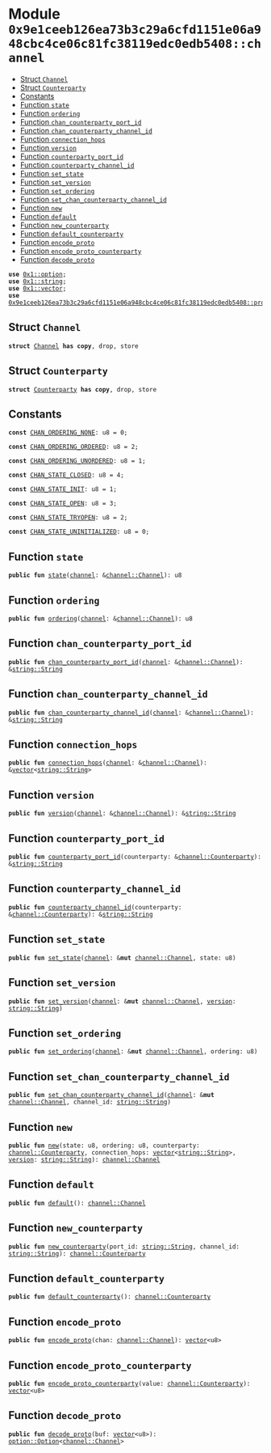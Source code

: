 
<a id="0x9e1ceeb126ea73b3c29a6cfd1151e06a948cbc4ce06c81fc38119edc0edb5408_channel"></a>

# Module `0x9e1ceeb126ea73b3c29a6cfd1151e06a948cbc4ce06c81fc38119edc0edb5408::channel`



-  [Struct `Channel`](#0x9e1ceeb126ea73b3c29a6cfd1151e06a948cbc4ce06c81fc38119edc0edb5408_channel_Channel)
-  [Struct `Counterparty`](#0x9e1ceeb126ea73b3c29a6cfd1151e06a948cbc4ce06c81fc38119edc0edb5408_channel_Counterparty)
-  [Constants](#@Constants_0)
-  [Function `state`](#0x9e1ceeb126ea73b3c29a6cfd1151e06a948cbc4ce06c81fc38119edc0edb5408_channel_state)
-  [Function `ordering`](#0x9e1ceeb126ea73b3c29a6cfd1151e06a948cbc4ce06c81fc38119edc0edb5408_channel_ordering)
-  [Function `chan_counterparty_port_id`](#0x9e1ceeb126ea73b3c29a6cfd1151e06a948cbc4ce06c81fc38119edc0edb5408_channel_chan_counterparty_port_id)
-  [Function `chan_counterparty_channel_id`](#0x9e1ceeb126ea73b3c29a6cfd1151e06a948cbc4ce06c81fc38119edc0edb5408_channel_chan_counterparty_channel_id)
-  [Function `connection_hops`](#0x9e1ceeb126ea73b3c29a6cfd1151e06a948cbc4ce06c81fc38119edc0edb5408_channel_connection_hops)
-  [Function `version`](#0x9e1ceeb126ea73b3c29a6cfd1151e06a948cbc4ce06c81fc38119edc0edb5408_channel_version)
-  [Function `counterparty_port_id`](#0x9e1ceeb126ea73b3c29a6cfd1151e06a948cbc4ce06c81fc38119edc0edb5408_channel_counterparty_port_id)
-  [Function `counterparty_channel_id`](#0x9e1ceeb126ea73b3c29a6cfd1151e06a948cbc4ce06c81fc38119edc0edb5408_channel_counterparty_channel_id)
-  [Function `set_state`](#0x9e1ceeb126ea73b3c29a6cfd1151e06a948cbc4ce06c81fc38119edc0edb5408_channel_set_state)
-  [Function `set_version`](#0x9e1ceeb126ea73b3c29a6cfd1151e06a948cbc4ce06c81fc38119edc0edb5408_channel_set_version)
-  [Function `set_ordering`](#0x9e1ceeb126ea73b3c29a6cfd1151e06a948cbc4ce06c81fc38119edc0edb5408_channel_set_ordering)
-  [Function `set_chan_counterparty_channel_id`](#0x9e1ceeb126ea73b3c29a6cfd1151e06a948cbc4ce06c81fc38119edc0edb5408_channel_set_chan_counterparty_channel_id)
-  [Function `new`](#0x9e1ceeb126ea73b3c29a6cfd1151e06a948cbc4ce06c81fc38119edc0edb5408_channel_new)
-  [Function `default`](#0x9e1ceeb126ea73b3c29a6cfd1151e06a948cbc4ce06c81fc38119edc0edb5408_channel_default)
-  [Function `new_counterparty`](#0x9e1ceeb126ea73b3c29a6cfd1151e06a948cbc4ce06c81fc38119edc0edb5408_channel_new_counterparty)
-  [Function `default_counterparty`](#0x9e1ceeb126ea73b3c29a6cfd1151e06a948cbc4ce06c81fc38119edc0edb5408_channel_default_counterparty)
-  [Function `encode_proto`](#0x9e1ceeb126ea73b3c29a6cfd1151e06a948cbc4ce06c81fc38119edc0edb5408_channel_encode_proto)
-  [Function `encode_proto_counterparty`](#0x9e1ceeb126ea73b3c29a6cfd1151e06a948cbc4ce06c81fc38119edc0edb5408_channel_encode_proto_counterparty)
-  [Function `decode_proto`](#0x9e1ceeb126ea73b3c29a6cfd1151e06a948cbc4ce06c81fc38119edc0edb5408_channel_decode_proto)


<pre><code><b>use</b> <a href="">0x1::option</a>;
<b>use</b> <a href="">0x1::string</a>;
<b>use</b> <a href="">0x1::vector</a>;
<b>use</b> <a href="proto_utils.md#0x9e1ceeb126ea73b3c29a6cfd1151e06a948cbc4ce06c81fc38119edc0edb5408_proto_utils">0x9e1ceeb126ea73b3c29a6cfd1151e06a948cbc4ce06c81fc38119edc0edb5408::proto_utils</a>;
</code></pre>



<a id="0x9e1ceeb126ea73b3c29a6cfd1151e06a948cbc4ce06c81fc38119edc0edb5408_channel_Channel"></a>

## Struct `Channel`



<pre><code><b>struct</b> <a href="channel_end.md#0x9e1ceeb126ea73b3c29a6cfd1151e06a948cbc4ce06c81fc38119edc0edb5408_channel_Channel">Channel</a> <b>has</b> <b>copy</b>, drop, store
</code></pre>



<a id="0x9e1ceeb126ea73b3c29a6cfd1151e06a948cbc4ce06c81fc38119edc0edb5408_channel_Counterparty"></a>

## Struct `Counterparty`



<pre><code><b>struct</b> <a href="channel_end.md#0x9e1ceeb126ea73b3c29a6cfd1151e06a948cbc4ce06c81fc38119edc0edb5408_channel_Counterparty">Counterparty</a> <b>has</b> <b>copy</b>, drop, store
</code></pre>



<a id="@Constants_0"></a>

## Constants


<a id="0x9e1ceeb126ea73b3c29a6cfd1151e06a948cbc4ce06c81fc38119edc0edb5408_channel_CHAN_ORDERING_NONE"></a>



<pre><code><b>const</b> <a href="channel_end.md#0x9e1ceeb126ea73b3c29a6cfd1151e06a948cbc4ce06c81fc38119edc0edb5408_channel_CHAN_ORDERING_NONE">CHAN_ORDERING_NONE</a>: u8 = 0;
</code></pre>



<a id="0x9e1ceeb126ea73b3c29a6cfd1151e06a948cbc4ce06c81fc38119edc0edb5408_channel_CHAN_ORDERING_ORDERED"></a>



<pre><code><b>const</b> <a href="channel_end.md#0x9e1ceeb126ea73b3c29a6cfd1151e06a948cbc4ce06c81fc38119edc0edb5408_channel_CHAN_ORDERING_ORDERED">CHAN_ORDERING_ORDERED</a>: u8 = 2;
</code></pre>



<a id="0x9e1ceeb126ea73b3c29a6cfd1151e06a948cbc4ce06c81fc38119edc0edb5408_channel_CHAN_ORDERING_UNORDERED"></a>



<pre><code><b>const</b> <a href="channel_end.md#0x9e1ceeb126ea73b3c29a6cfd1151e06a948cbc4ce06c81fc38119edc0edb5408_channel_CHAN_ORDERING_UNORDERED">CHAN_ORDERING_UNORDERED</a>: u8 = 1;
</code></pre>



<a id="0x9e1ceeb126ea73b3c29a6cfd1151e06a948cbc4ce06c81fc38119edc0edb5408_channel_CHAN_STATE_CLOSED"></a>



<pre><code><b>const</b> <a href="channel_end.md#0x9e1ceeb126ea73b3c29a6cfd1151e06a948cbc4ce06c81fc38119edc0edb5408_channel_CHAN_STATE_CLOSED">CHAN_STATE_CLOSED</a>: u8 = 4;
</code></pre>



<a id="0x9e1ceeb126ea73b3c29a6cfd1151e06a948cbc4ce06c81fc38119edc0edb5408_channel_CHAN_STATE_INIT"></a>



<pre><code><b>const</b> <a href="channel_end.md#0x9e1ceeb126ea73b3c29a6cfd1151e06a948cbc4ce06c81fc38119edc0edb5408_channel_CHAN_STATE_INIT">CHAN_STATE_INIT</a>: u8 = 1;
</code></pre>



<a id="0x9e1ceeb126ea73b3c29a6cfd1151e06a948cbc4ce06c81fc38119edc0edb5408_channel_CHAN_STATE_OPEN"></a>



<pre><code><b>const</b> <a href="channel_end.md#0x9e1ceeb126ea73b3c29a6cfd1151e06a948cbc4ce06c81fc38119edc0edb5408_channel_CHAN_STATE_OPEN">CHAN_STATE_OPEN</a>: u8 = 3;
</code></pre>



<a id="0x9e1ceeb126ea73b3c29a6cfd1151e06a948cbc4ce06c81fc38119edc0edb5408_channel_CHAN_STATE_TRYOPEN"></a>



<pre><code><b>const</b> <a href="channel_end.md#0x9e1ceeb126ea73b3c29a6cfd1151e06a948cbc4ce06c81fc38119edc0edb5408_channel_CHAN_STATE_TRYOPEN">CHAN_STATE_TRYOPEN</a>: u8 = 2;
</code></pre>



<a id="0x9e1ceeb126ea73b3c29a6cfd1151e06a948cbc4ce06c81fc38119edc0edb5408_channel_CHAN_STATE_UNINITIALIZED"></a>



<pre><code><b>const</b> <a href="channel_end.md#0x9e1ceeb126ea73b3c29a6cfd1151e06a948cbc4ce06c81fc38119edc0edb5408_channel_CHAN_STATE_UNINITIALIZED">CHAN_STATE_UNINITIALIZED</a>: u8 = 0;
</code></pre>



<a id="0x9e1ceeb126ea73b3c29a6cfd1151e06a948cbc4ce06c81fc38119edc0edb5408_channel_state"></a>

## Function `state`



<pre><code><b>public</b> <b>fun</b> <a href="channel_end.md#0x9e1ceeb126ea73b3c29a6cfd1151e06a948cbc4ce06c81fc38119edc0edb5408_channel_state">state</a>(<a href="channel_end.md#0x9e1ceeb126ea73b3c29a6cfd1151e06a948cbc4ce06c81fc38119edc0edb5408_channel">channel</a>: &<a href="channel_end.md#0x9e1ceeb126ea73b3c29a6cfd1151e06a948cbc4ce06c81fc38119edc0edb5408_channel_Channel">channel::Channel</a>): u8
</code></pre>



<a id="0x9e1ceeb126ea73b3c29a6cfd1151e06a948cbc4ce06c81fc38119edc0edb5408_channel_ordering"></a>

## Function `ordering`



<pre><code><b>public</b> <b>fun</b> <a href="channel_end.md#0x9e1ceeb126ea73b3c29a6cfd1151e06a948cbc4ce06c81fc38119edc0edb5408_channel_ordering">ordering</a>(<a href="channel_end.md#0x9e1ceeb126ea73b3c29a6cfd1151e06a948cbc4ce06c81fc38119edc0edb5408_channel">channel</a>: &<a href="channel_end.md#0x9e1ceeb126ea73b3c29a6cfd1151e06a948cbc4ce06c81fc38119edc0edb5408_channel_Channel">channel::Channel</a>): u8
</code></pre>



<a id="0x9e1ceeb126ea73b3c29a6cfd1151e06a948cbc4ce06c81fc38119edc0edb5408_channel_chan_counterparty_port_id"></a>

## Function `chan_counterparty_port_id`



<pre><code><b>public</b> <b>fun</b> <a href="channel_end.md#0x9e1ceeb126ea73b3c29a6cfd1151e06a948cbc4ce06c81fc38119edc0edb5408_channel_chan_counterparty_port_id">chan_counterparty_port_id</a>(<a href="channel_end.md#0x9e1ceeb126ea73b3c29a6cfd1151e06a948cbc4ce06c81fc38119edc0edb5408_channel">channel</a>: &<a href="channel_end.md#0x9e1ceeb126ea73b3c29a6cfd1151e06a948cbc4ce06c81fc38119edc0edb5408_channel_Channel">channel::Channel</a>): &<a href="_String">string::String</a>
</code></pre>



<a id="0x9e1ceeb126ea73b3c29a6cfd1151e06a948cbc4ce06c81fc38119edc0edb5408_channel_chan_counterparty_channel_id"></a>

## Function `chan_counterparty_channel_id`



<pre><code><b>public</b> <b>fun</b> <a href="channel_end.md#0x9e1ceeb126ea73b3c29a6cfd1151e06a948cbc4ce06c81fc38119edc0edb5408_channel_chan_counterparty_channel_id">chan_counterparty_channel_id</a>(<a href="channel_end.md#0x9e1ceeb126ea73b3c29a6cfd1151e06a948cbc4ce06c81fc38119edc0edb5408_channel">channel</a>: &<a href="channel_end.md#0x9e1ceeb126ea73b3c29a6cfd1151e06a948cbc4ce06c81fc38119edc0edb5408_channel_Channel">channel::Channel</a>): &<a href="_String">string::String</a>
</code></pre>



<a id="0x9e1ceeb126ea73b3c29a6cfd1151e06a948cbc4ce06c81fc38119edc0edb5408_channel_connection_hops"></a>

## Function `connection_hops`



<pre><code><b>public</b> <b>fun</b> <a href="channel_end.md#0x9e1ceeb126ea73b3c29a6cfd1151e06a948cbc4ce06c81fc38119edc0edb5408_channel_connection_hops">connection_hops</a>(<a href="channel_end.md#0x9e1ceeb126ea73b3c29a6cfd1151e06a948cbc4ce06c81fc38119edc0edb5408_channel">channel</a>: &<a href="channel_end.md#0x9e1ceeb126ea73b3c29a6cfd1151e06a948cbc4ce06c81fc38119edc0edb5408_channel_Channel">channel::Channel</a>): &<a href="">vector</a>&lt;<a href="_String">string::String</a>&gt;
</code></pre>



<a id="0x9e1ceeb126ea73b3c29a6cfd1151e06a948cbc4ce06c81fc38119edc0edb5408_channel_version"></a>

## Function `version`



<pre><code><b>public</b> <b>fun</b> <a href="">version</a>(<a href="channel_end.md#0x9e1ceeb126ea73b3c29a6cfd1151e06a948cbc4ce06c81fc38119edc0edb5408_channel">channel</a>: &<a href="channel_end.md#0x9e1ceeb126ea73b3c29a6cfd1151e06a948cbc4ce06c81fc38119edc0edb5408_channel_Channel">channel::Channel</a>): &<a href="_String">string::String</a>
</code></pre>



<a id="0x9e1ceeb126ea73b3c29a6cfd1151e06a948cbc4ce06c81fc38119edc0edb5408_channel_counterparty_port_id"></a>

## Function `counterparty_port_id`



<pre><code><b>public</b> <b>fun</b> <a href="channel_end.md#0x9e1ceeb126ea73b3c29a6cfd1151e06a948cbc4ce06c81fc38119edc0edb5408_channel_counterparty_port_id">counterparty_port_id</a>(counterparty: &<a href="channel_end.md#0x9e1ceeb126ea73b3c29a6cfd1151e06a948cbc4ce06c81fc38119edc0edb5408_channel_Counterparty">channel::Counterparty</a>): &<a href="_String">string::String</a>
</code></pre>



<a id="0x9e1ceeb126ea73b3c29a6cfd1151e06a948cbc4ce06c81fc38119edc0edb5408_channel_counterparty_channel_id"></a>

## Function `counterparty_channel_id`



<pre><code><b>public</b> <b>fun</b> <a href="channel_end.md#0x9e1ceeb126ea73b3c29a6cfd1151e06a948cbc4ce06c81fc38119edc0edb5408_channel_counterparty_channel_id">counterparty_channel_id</a>(counterparty: &<a href="channel_end.md#0x9e1ceeb126ea73b3c29a6cfd1151e06a948cbc4ce06c81fc38119edc0edb5408_channel_Counterparty">channel::Counterparty</a>): &<a href="_String">string::String</a>
</code></pre>



<a id="0x9e1ceeb126ea73b3c29a6cfd1151e06a948cbc4ce06c81fc38119edc0edb5408_channel_set_state"></a>

## Function `set_state`



<pre><code><b>public</b> <b>fun</b> <a href="channel_end.md#0x9e1ceeb126ea73b3c29a6cfd1151e06a948cbc4ce06c81fc38119edc0edb5408_channel_set_state">set_state</a>(<a href="channel_end.md#0x9e1ceeb126ea73b3c29a6cfd1151e06a948cbc4ce06c81fc38119edc0edb5408_channel">channel</a>: &<b>mut</b> <a href="channel_end.md#0x9e1ceeb126ea73b3c29a6cfd1151e06a948cbc4ce06c81fc38119edc0edb5408_channel_Channel">channel::Channel</a>, state: u8)
</code></pre>



<a id="0x9e1ceeb126ea73b3c29a6cfd1151e06a948cbc4ce06c81fc38119edc0edb5408_channel_set_version"></a>

## Function `set_version`



<pre><code><b>public</b> <b>fun</b> <a href="channel_end.md#0x9e1ceeb126ea73b3c29a6cfd1151e06a948cbc4ce06c81fc38119edc0edb5408_channel_set_version">set_version</a>(<a href="channel_end.md#0x9e1ceeb126ea73b3c29a6cfd1151e06a948cbc4ce06c81fc38119edc0edb5408_channel">channel</a>: &<b>mut</b> <a href="channel_end.md#0x9e1ceeb126ea73b3c29a6cfd1151e06a948cbc4ce06c81fc38119edc0edb5408_channel_Channel">channel::Channel</a>, <a href="">version</a>: <a href="_String">string::String</a>)
</code></pre>



<a id="0x9e1ceeb126ea73b3c29a6cfd1151e06a948cbc4ce06c81fc38119edc0edb5408_channel_set_ordering"></a>

## Function `set_ordering`



<pre><code><b>public</b> <b>fun</b> <a href="channel_end.md#0x9e1ceeb126ea73b3c29a6cfd1151e06a948cbc4ce06c81fc38119edc0edb5408_channel_set_ordering">set_ordering</a>(<a href="channel_end.md#0x9e1ceeb126ea73b3c29a6cfd1151e06a948cbc4ce06c81fc38119edc0edb5408_channel">channel</a>: &<b>mut</b> <a href="channel_end.md#0x9e1ceeb126ea73b3c29a6cfd1151e06a948cbc4ce06c81fc38119edc0edb5408_channel_Channel">channel::Channel</a>, ordering: u8)
</code></pre>



<a id="0x9e1ceeb126ea73b3c29a6cfd1151e06a948cbc4ce06c81fc38119edc0edb5408_channel_set_chan_counterparty_channel_id"></a>

## Function `set_chan_counterparty_channel_id`



<pre><code><b>public</b> <b>fun</b> <a href="channel_end.md#0x9e1ceeb126ea73b3c29a6cfd1151e06a948cbc4ce06c81fc38119edc0edb5408_channel_set_chan_counterparty_channel_id">set_chan_counterparty_channel_id</a>(<a href="channel_end.md#0x9e1ceeb126ea73b3c29a6cfd1151e06a948cbc4ce06c81fc38119edc0edb5408_channel">channel</a>: &<b>mut</b> <a href="channel_end.md#0x9e1ceeb126ea73b3c29a6cfd1151e06a948cbc4ce06c81fc38119edc0edb5408_channel_Channel">channel::Channel</a>, channel_id: <a href="_String">string::String</a>)
</code></pre>



<a id="0x9e1ceeb126ea73b3c29a6cfd1151e06a948cbc4ce06c81fc38119edc0edb5408_channel_new"></a>

## Function `new`



<pre><code><b>public</b> <b>fun</b> <a href="channel_end.md#0x9e1ceeb126ea73b3c29a6cfd1151e06a948cbc4ce06c81fc38119edc0edb5408_channel_new">new</a>(state: u8, ordering: u8, counterparty: <a href="channel_end.md#0x9e1ceeb126ea73b3c29a6cfd1151e06a948cbc4ce06c81fc38119edc0edb5408_channel_Counterparty">channel::Counterparty</a>, connection_hops: <a href="">vector</a>&lt;<a href="_String">string::String</a>&gt;, <a href="">version</a>: <a href="_String">string::String</a>): <a href="channel_end.md#0x9e1ceeb126ea73b3c29a6cfd1151e06a948cbc4ce06c81fc38119edc0edb5408_channel_Channel">channel::Channel</a>
</code></pre>



<a id="0x9e1ceeb126ea73b3c29a6cfd1151e06a948cbc4ce06c81fc38119edc0edb5408_channel_default"></a>

## Function `default`



<pre><code><b>public</b> <b>fun</b> <a href="channel_end.md#0x9e1ceeb126ea73b3c29a6cfd1151e06a948cbc4ce06c81fc38119edc0edb5408_channel_default">default</a>(): <a href="channel_end.md#0x9e1ceeb126ea73b3c29a6cfd1151e06a948cbc4ce06c81fc38119edc0edb5408_channel_Channel">channel::Channel</a>
</code></pre>



<a id="0x9e1ceeb126ea73b3c29a6cfd1151e06a948cbc4ce06c81fc38119edc0edb5408_channel_new_counterparty"></a>

## Function `new_counterparty`



<pre><code><b>public</b> <b>fun</b> <a href="channel_end.md#0x9e1ceeb126ea73b3c29a6cfd1151e06a948cbc4ce06c81fc38119edc0edb5408_channel_new_counterparty">new_counterparty</a>(port_id: <a href="_String">string::String</a>, channel_id: <a href="_String">string::String</a>): <a href="channel_end.md#0x9e1ceeb126ea73b3c29a6cfd1151e06a948cbc4ce06c81fc38119edc0edb5408_channel_Counterparty">channel::Counterparty</a>
</code></pre>



<a id="0x9e1ceeb126ea73b3c29a6cfd1151e06a948cbc4ce06c81fc38119edc0edb5408_channel_default_counterparty"></a>

## Function `default_counterparty`



<pre><code><b>public</b> <b>fun</b> <a href="channel_end.md#0x9e1ceeb126ea73b3c29a6cfd1151e06a948cbc4ce06c81fc38119edc0edb5408_channel_default_counterparty">default_counterparty</a>(): <a href="channel_end.md#0x9e1ceeb126ea73b3c29a6cfd1151e06a948cbc4ce06c81fc38119edc0edb5408_channel_Counterparty">channel::Counterparty</a>
</code></pre>



<a id="0x9e1ceeb126ea73b3c29a6cfd1151e06a948cbc4ce06c81fc38119edc0edb5408_channel_encode_proto"></a>

## Function `encode_proto`



<pre><code><b>public</b> <b>fun</b> <a href="channel_end.md#0x9e1ceeb126ea73b3c29a6cfd1151e06a948cbc4ce06c81fc38119edc0edb5408_channel_encode_proto">encode_proto</a>(chan: <a href="channel_end.md#0x9e1ceeb126ea73b3c29a6cfd1151e06a948cbc4ce06c81fc38119edc0edb5408_channel_Channel">channel::Channel</a>): <a href="">vector</a>&lt;u8&gt;
</code></pre>



<a id="0x9e1ceeb126ea73b3c29a6cfd1151e06a948cbc4ce06c81fc38119edc0edb5408_channel_encode_proto_counterparty"></a>

## Function `encode_proto_counterparty`



<pre><code><b>public</b> <b>fun</b> <a href="channel_end.md#0x9e1ceeb126ea73b3c29a6cfd1151e06a948cbc4ce06c81fc38119edc0edb5408_channel_encode_proto_counterparty">encode_proto_counterparty</a>(value: <a href="channel_end.md#0x9e1ceeb126ea73b3c29a6cfd1151e06a948cbc4ce06c81fc38119edc0edb5408_channel_Counterparty">channel::Counterparty</a>): <a href="">vector</a>&lt;u8&gt;
</code></pre>



<a id="0x9e1ceeb126ea73b3c29a6cfd1151e06a948cbc4ce06c81fc38119edc0edb5408_channel_decode_proto"></a>

## Function `decode_proto`



<pre><code><b>public</b> <b>fun</b> <a href="channel_end.md#0x9e1ceeb126ea73b3c29a6cfd1151e06a948cbc4ce06c81fc38119edc0edb5408_channel_decode_proto">decode_proto</a>(buf: <a href="">vector</a>&lt;u8&gt;): <a href="_Option">option::Option</a>&lt;<a href="channel_end.md#0x9e1ceeb126ea73b3c29a6cfd1151e06a948cbc4ce06c81fc38119edc0edb5408_channel_Channel">channel::Channel</a>&gt;
</code></pre>
